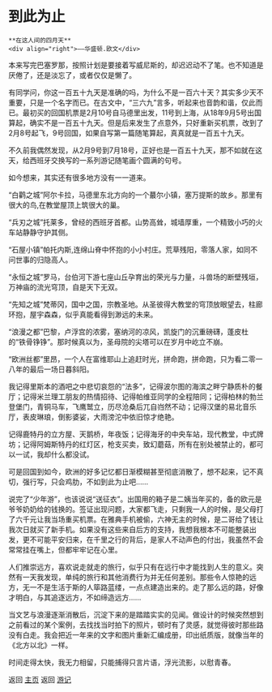 # 到此为止

``` 
**在这人间的四月天**
<div align="right">——华盛顿.欧文</div>
```

本来写完巴塞罗那，按照计划是要接着写威尼斯的，却迟迟动不了笔。也不知道是厌倦了，还是淡忘了，或者仅仅是懒了。

有同学问，你这一百五十九天是准确的吗，为什么不是一百六十天？其实多少天不重要，只是一个名字而已。在古文中，“三六九”言多，听起来也音韵和谐，仅此而已。最初买的回国机票是2月10号自马德里出发，11号到上海，从18年9月5号出国算起，确实不是一百五十九天。但是后来发生了点意外，只好重新买机票，改到了2月8号起飞，9号回国，如果自写第一篇随笔算起，真真就是一百五十九天。

不久前我偶然发现，从2月9号到7月18号，正好也是一百五十九天，那不如就在这天，给西班牙交换写的一系列游记随笔画个圆满的句号。

如今想来，其实还有很多地方没有一一道来。

“白鹳之城”阿尔卡拉，马德里东北方向的一个蕞尔小镇，塞万提斯的故乡。那里有很大的鸟,在教堂屋顶上筑很大的巢。

 “兵刃之城”托莱多，曾经的西班牙首都。山势高耸，城墙厚重，一个精致小巧的火车站静静守护其侧。

“石屋小镇”帕托内斯,连绵山脊中怀抱的小小村庄。荒草残阳，零落人家，如同不问世事的归隐高人。

“永恒之城”罗马，台伯河下游七座山丘孕育出的荣光与力量，斗兽场的断壁残垣，万神庙的流光穹顶，自是天下无双。

“先知之城”梵蒂冈，国中之国，宗教圣地。从圣彼得大教堂的穹顶放眼望去，柱廊环抱，屋宇森森，似乎真能看得到渺远的未来。

“浪漫之都”巴黎，卢浮宫的浓雾，塞纳河的凉风，凯旋门的沉重磅礴，蓬皮杜的“铁骨铮铮”。那时候真以为，圣母院的尖塔可以在岁月中屹立不崩。

“欧洲丝都”里昂，一个人在富维耶山上追赶时光，拼命跑，拼命跑，只为看二零一八年的最后一场日暮斜阳。

我记得里斯本的酒吧之中悲切哀怨的“法多”，记得波尔图的海滨之畔宁静质朴的餐厅；记得米兰理工朋友的热情招待、记得帕维亚同学的全程陪同；记得柏林的勃兰登堡门，青铜马车，飞鹰鹫立，历尽沧桑后兀自岿然不动；记得汉堡的易北音乐厅，表皮琳琅，倒影婆娑，大雨滂沱中依旧惊才绝艳。

记得鹿特丹的立方屋、天鹅桥，年夜饭；记得海牙的中央车站，现代教堂，中式牌坊；记得阿姆斯特丹的红灯区，枪支买卖，致幻蘑菇，所有在别处被禁止的，都可以一试，我却什么都没试。

可是回国到如今，欧洲的好多记忆都日渐模糊甚至彻底消散了，想不起来，记不真切，强行写，只会鸡肋，不如到此为止吧……

说完了“少年游”，也该说说“送征衣”。出国用的箱子是二姨当年买的，备的欧元是爷爷奶奶给的钱换的。签证出现问题，大家都飞走，只剩我一人的时候，是父母打了六千元让我当场重买机票。在雅典手机被偷，六神无主的时候，是二哥给了钱让我次日就买了新手机。如果没有这些来自后方的支持，我想我根本不可能整装出发，更不可能平安归来，在千里之行的背后，是家人不动声色的付出，我虽然不会常常挂在嘴上，但都牢牢记在心里。

人们推崇远方，喜欢说走就走的旅行，似乎只有在远行中才能找到人生的意义。突然有一天我发现，单纯的旅行和其他消费行为并无任何差别。那些令人惊艳的远方，无一不是生活于斯的人筚路蓝缕，一点点建造出来的。走了那么远的路，好像才明白，与其追逐远方，不如缔造远方……

当文艺与浪漫逐渐消散后，沉淀下来的是踏踏实实的见闻。做设计的时候突然想到之前看过的某个案例，去找找当时拍下的照片，顿时有了灵感，就觉得彼时那些路没有白走。我会把近一年来的文字和图片重新汇编成册，印出纸质版，就像当年的《北方以北》一样。

时间走得太快，我无力相留，只能捕得只言片语，浮光流影，以慰青春。


返回 [主页](../../../intro.md)
返回 [游记](../../../posts/travelsall.md)